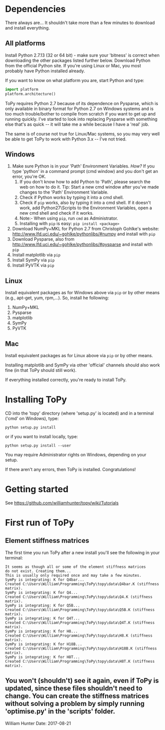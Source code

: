 # Dependencies
There always are... It shouldn't take more than a few minutes to download and install everything.

## All platforms
Install Python 2.7.13 (32 or 64 bit) - make sure your 'bitness' is correct
when downloading the other packages listed further below.
Download Python from the official Python site.
If you're using Linux or Mac, you most
probably have Python installed already.

If you want to know on what platform
you are, start Python and type:
```python
import platform
platform.architecture()
```

ToPy requires Python 2.7 because of its dependence on
Pysparse, which is only available in binary format for Python 2.7 on
Windows systems and is too much trouble/bother to compile from scratch
if you want to get up and running quickly. I've started to look into replacing
Pysparse with something else that's as quick -- it will take me a while because
I have a 'real' job.

The same is of course not true for Linux/Mac systems, so you may very well be
able to get ToPy to work with Python 3.x -- I've not tried.

## Windows
1. Make sure Python is in your 'Path' Environment Variables. *How?*
If you type 'python' in
a command prompt (cmd window) and you don't get an error, you're OK.  
	1. If you don't know how to add Python to 'Path', please search the web
on how to do it. Tip: Start a new cmd window after you've made changes to the
'Path' Environment Variable.
	2. Check if Python works by typing it into a cmd shell.
	3. Check if `pip` works, also by typing it into a cmd shell. If it
doesn't work, add Python27\Scripts to the Environment Variables,
open a new cmd shell and check if it works.
	4. Note:- When using `pip`, run `cmd` as Administrator.
	5. Installing with `pip` is easy:
	`pip install <package>`
2. Download NumPy+MKL for Python 2.7 from Christoph Gohlke's website:
http://www.lfd.uci.edu/~gohlke/pythonlibs/#numpy
and install with `pip`
3. Download Pysparse, also from
http://www.lfd.uci.edu/~gohlke/pythonlibs/#pysparse
and install with `pip`
4. Install matplotlib via `pip`
5. Install SymPy via `pip`
6. Install PyVTK via `pip`

## Linux
Install equivalent packages as for Windows above via `pip` or by other means
(e.g., apt-get, yum, rpm,...). So, install he following:
1. NumPy+MKL
2. Pysparse
3. matplotlib
4. SymPy
5. PyVTK

## Mac
Install equivalent packages as for Linux above via `pip` or by other means.

Installing matplotlib and SymPy via other 'official' channels should
also work fine (in that ToPy should still work).

If everything installed correctly, you're ready to install ToPy.

# Installing ToPy
CD into the 'topy' directory (where 'setup.py' is located) and
in a terminal ('cmd' on Windows), type:

	python setup.py install

or if you want to install locally, type:

	python setup.py install --user

You may require Administrator rights on Windows, depending on your setup.

If there aren't any errors, then ToPy is installed. Congratulations!

# Getting started
See https://github.com/williamhunter/topy/wiki/Tutorials

# First run of ToPy
## Element stiffness matrices
The first time you run ToPy after a new install you'll see the
following in your terminal:

	It seems as though all or some of the element stiffness matrices
	do not exist. Creating them...
	This is usually only required once and may take a few minutes.
	SymPy is integrating: K for Q4bar...
	Created C:\Users\William\Programming\ToPy\topy\data\Q4bar.K (stiffness matrix).
	SymPy is integrating: K for Q4...
	Created C:\Users\William\Programming\ToPy\topy\data\Q4.K (stiffness matrix).
	SymPy is integrating: K for Q5B...
	Created C:\Users\William\Programming\ToPy\topy\data\Q5B.K (stiffness matrix).
	SymPy is integrating: K for Q4T...
	Created C:\Users\William\Programming\ToPy\topy\data\Q4T.K (stiffness matrix).
	SymPy is integrating: K for H8...
	Created C:\Users\William\Programming\ToPy\topy\data\H8.K (stiffness matrix).
	SymPy is integrating: K for H18B...
	Created C:\Users\William\Programming\ToPy\topy\data\H18B.K (stiffness matrix).
	SymPy is integrating: K for H8T...
	Created C:\Users\William\Programming\ToPy\topy\data\H8T.K (stiffness matrix).

You won't (shouldn't) see it again, even if ToPy is updated, since these
files shouldn't need to change. You can create the stiffness matrices without
solving a problem by simply running 'optimise.py' in the 'scripts' folder.
---
William Hunter
Date: 2017-08-21
